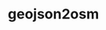 ---
layout: post
title:  'geojson2osm'
live_url: https://www.npmjs.com/package/geojson2osm
github_url: https://github.com/Rub21/get-inei-data
description: <p>Node CLI tool to convert geojson files into osm files, Helpful to import data into OpenStreetMap.</p>
technologies: Node.js
cover: https://user-images.githubusercontent.com/1152236/41137566-600e5e9c-6aa1-11e8-945e-fd25663e5dba.png
images: [
                'https://user-images.githubusercontent.com/1152236/41137566-600e5e9c-6aa1-11e8-945e-fd25663e5dba.png'
        ]
---